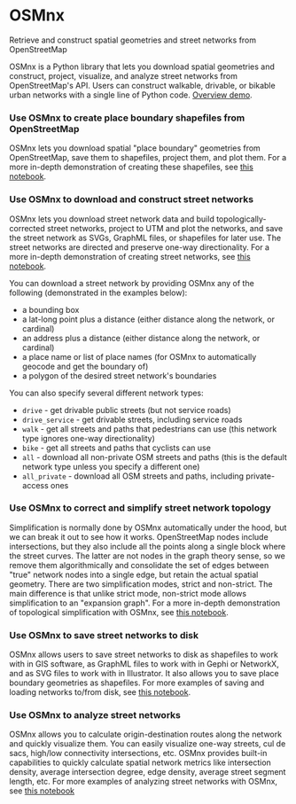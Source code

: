 # OSMnx

Retrieve and construct spatial geometries and street networks from OpenStreetMap

OSMnx is a Python library that lets you download spatial geometries and construct, project, visualize, 
and analyze street networks from OpenStreetMap's API. Users can construct walkable, drivable, or bikable 
urban networks with a single line of Python code. [Overview demo](examples/01-overview-osmnx.ipynb).

### Use OSMnx to create place boundary shapefiles from OpenStreetMap

OSMnx lets you download spatial "place boundary" geometries from OpenStreetMap, save them to shapefiles, 
project them, and plot them. For a more in-depth demonstration of creating these shapefiles, 
see [this notebook](examples/02-example-osm-to-shapefile.ipynb).

### Use OSMnx to download and construct street networks

OSMnx lets you download street network data and build topologically-corrected street networks, project to UTM and plot the 
networks, and save the street network as SVGs, GraphML files, or shapefiles for later use. The street networks are 
directed and preserve one-way directionality. For a more in-depth demonstration of creating street networks, 
see [this notebook](examples/03-example-osm-place-network.ipynb).

You can download a street network by providing OSMnx any of the following (demonstrated in the examples below):
  - a bounding box
  - a lat-long point plus a distance (either distance along the network, or cardinal)
  - an address plus a distance (either distance along the network, or cardinal)
  - a place name or list of place names (for OSMnx to automatically geocode and get the boundary of)
  - a polygon of the desired street network's boundaries

You can also specify several different network types:
  - `drive` - get drivable public streets (but not service roads)
  - `drive_service` - get drivable streets, including service roads
  - `walk` - get all streets and paths that pedestrians can use (this network type ignores one-way directionality)
  - `bike` - get all streets and paths that cyclists can use
  - `all` - download all non-private OSM streets and paths (this is the default network type unless you specify a different one)
  - `all_private` - download all OSM streets and paths, including private-access ones

### Use OSMnx to correct and simplify street network topology

Simplification is normally done by OSMnx automatically under the hood, but we can break it out to see how it works. 
OpenStreetMap nodes include intersections, but they also include all the points along a single block where 
the street curves. The latter are not nodes in the graph theory sense, so we remove them algorithmically and consolidate the 
set of edges between "true" network nodes into a single edge, but retain the actual spatial geometry. There are two 
simplification modes, strict and non-strict. The main difference is that unlike strict mode, non-strict mode allows 
simplification to an "expansion graph". For a more in-depth demonstration of topological simplification with OSMnx, 
see [this notebook](examples/04-example-simplify-network.ipynb).

### Use OSMnx to save street networks to disk

OSMnx allows users to save street networks to disk as shapefiles to work with in GIS software, as GraphML files
to work with in Gephi or NetworkX, and as SVG files to work with in Illustrator. It also allows you to save place
boundary geometries as shapefiles. For more examples of saving and loading networks to/from disk, 
see [this notebook](examples/05-example-save-load-networks-shapes.ipynb).

### Use OSMnx to analyze street networks

OSMnx allows you to calculate origin-destination routes along the network and quickly visualize them. You can easily
visualize one-way streets, cul de sacs, high/low connectivity intersections, etc. OSMnx provides built-in capabilities
to quickly calculate spatial network metrics like intersection density, average intersection degree, edge density, 
average street segment length, etc. For more examples of analyzing street networks with OSMnx, 
see [this notebook](examples/06-example-osmnx-networkx.ipynb)